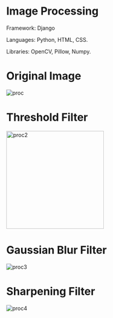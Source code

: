 # Image Processing

Framework: Django

Languages: Python, HTML, CSS.

Libraries: OpenCV, Pillow, Numpy.

# Original Image
![proc](https://user-images.githubusercontent.com/51179471/176016975-38ce602b-3481-4546-9818-74d0bff29d77.jpg)
# Threshold Filter
<img width="258" alt="proc2" src="https://user-images.githubusercontent.com/51179471/176017775-220f0245-029e-4de4-9c65-8017be3b78cf.png">

# Gaussian Blur Filter
![proc3](https://user-images.githubusercontent.com/51179471/176017472-0e1df7cd-889b-4b96-87df-ae630eaae10d.png)
# Sharpening Filter
![proc4](https://user-images.githubusercontent.com/51179471/176017242-60a4d44c-c8db-4503-bbb6-19d90ea07b4e.png)
